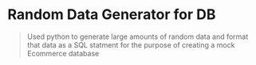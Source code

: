 # Random Data Generator for DB
> Used python to generate large amounts of random data
> and format that data as a SQL statment for the purpose
> of creating a mock Ecommerce database
